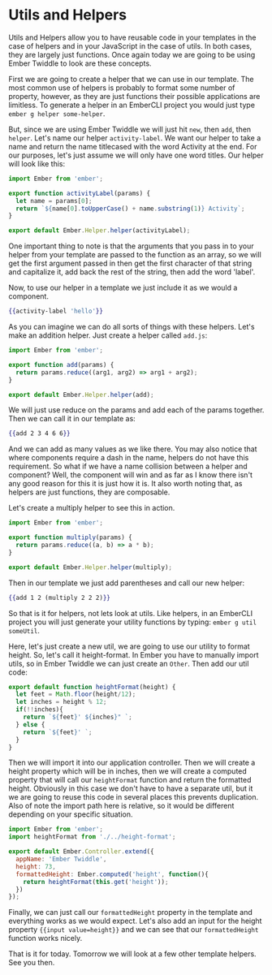 # Utils and Helpers

Utils and Helpers allow you to have reusable code in your templates in the case of helpers and in your JavaScript in the case of utils. In both cases, they are largely just functions. Once again today we are going to be using Ember Twiddle to look are these concepts.

First we are going to create a helper that we can use in our template. The most common use of helpers is probably to format some number of property, however, as they are just functions their possible applications are limitless. To generate a helper in an EmberCLI project you would just type `ember g helper some-helper`.

But, since we are using Ember Twiddle we will just hit `new`, then `add`, then `helper`. Let's name our helper `activity-label`. We want our helper to take a name and return the name titlecased with the word Activity at the end. For our purposes, let's just assume we will only have one word titles. Our helper will look like this:

```JavaScript
import Ember from 'ember';

export function activityLabel(params) {
  let name = params[0];
  return `${name[0].toUpperCase() + name.substring(1)} Activity`;
}

export default Ember.Helper.helper(activityLabel);
```

One important thing to note is that the arguments that you pass in to your helper from your template are passed to the function as an array, so we will get the first argument passed in then get the first character of that string and capitalize it, add back the rest of the string, then add the word 'label'.

Now, to use our helper in a template we just include it as we would a component.

```hbs
{{activity-label 'hello'}}
```

As you can imagine we can do all sorts of things with these helpers. Let's make an addition helper. Just create a helper called `add.js`:

```JavaScript
import Ember from 'ember';

export function add(params) {
  return params.reduce((arg1, arg2) => arg1 + arg2);
}

export default Ember.Helper.helper(add);
```

We will just use reduce on the params and add each of the params together. Then we can call it in our template as:

```hbs
{{add 2 3 4 6 6}}
```

And we can add as many values as we like there. You may also notice that where components require a dash in the name, helpers do not have this requirement. So what if we have a name collision between a helper and component? Well, the component will win and as far as I know there isn't any good reason for this it is just how it is. It also worth noting that, as helpers are just functions, they are composable.

Let's create a multiply helper to see this in action.

```JavaScript
import Ember from 'ember';

export function multiply(params) {
  return params.reduce((a, b) => a * b);
}

export default Ember.Helper.helper(multiply);
```

Then in our template we just add parentheses and call our new helper:

```hbs
{{add 1 2 (multiply 2 2 2)}}
```

So that is it for helpers, not lets look at utils. Like helpers, in an EmberCLI project you will just generate your utility functions by typing: `ember g util someUtil`.

Here, let's just create a new util, we are going to use our utility to format height. So, let's call it height-format. In Ember you have to manually import utils, so in Ember Twiddle we can just create an `Other`. Then add our util code:

```JavaScript
export default function heightFormat(height) {
  let feet = Math.floor(height/12);
  let inches = height % 12;
  if(!!inches){
    return `${feet}' ${inches}" `;
  } else {
    return `${feet}' `;
  }
}
```

Then we will import it into our application controller. Then we will create a height property which will be in inches, then we will create a computed property that will call our `heightFormat` function and return the formatted height. Obviously in this case we don't have to have a separate util, but it we are going to reuse this code in several places this prevents duplication. Also of note the import path here is relative, so it would be different depending on your specific situation.

```JavaScript
import Ember from 'ember';
import heightFormat from './../height-format';

export default Ember.Controller.extend({
  appName: 'Ember Twiddle',
  height: 73,
  formattedHeight: Ember.computed('height', function(){
    return heightFormat(this.get('height'));
  })
});
```

Finally, we can just call our `formattedHeight` property in the template and everything works as we would expect. Let's also add an input for the height property `{{input value=height}}` and we can see that our `formattedHeight` function works nicely.

That is it for today. Tomorrow we will look at a few other template helpers. See you then.
